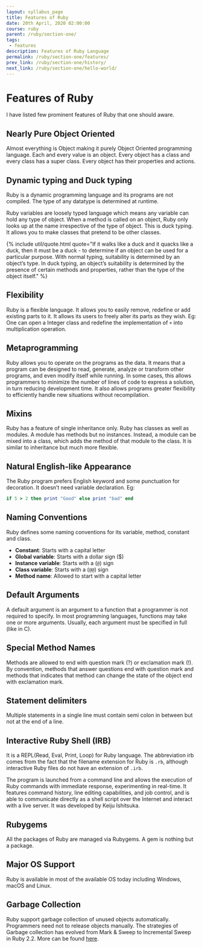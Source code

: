 ```yaml
---
layout: syllabus_page
title: Features of Ruby
date: 20th April, 2020 02:00:00
course: ruby
parent: /ruby/section-one/
tags:
 - features
description: Features of Ruby Language
permalink: /ruby/section-one/features/
prev_link: /ruby/section-one/history/
next_link: /ruby/section-one/hello-world/
---
```


# Features of Ruby

I have listed few prominent features of Ruby that one should aware.

## Nearly Pure Object Oriented

Almost everything is Object making it purely Object Oriented programming language. Each and every value is an   object. Every object has a class and every class has a super class. Every object has their properties and actions.

## Dynamic typing and Duck typing

Ruby is a dynamic programming language and its programs are not compiled. The type of any datatype is determined at
runtime.

Ruby variables are loosely typed language which means any variable can hold any type of object. When a method is
called on an object, Ruby only looks up at the name irrespective of the type of object. This is duck typing. It
allows you to make classes that pretend to be other classes.

{% include util/quote.html
    quote="If it walks like a duck and it quacks like a duck, then it must be a duck - to determine if an object can be used for a particular purpose. With normal typing, suitability is determined by an object’s type. In duck typing, an object’s suitability is determined by the presence of certain methods and properties, rather than the type of the object itself."
%}

## Flexibility

Ruby is a flexible language. It allows you to easily remove, redefine or add existing parts to it. It allows its
users to freely alter its parts as they wish. Eg: One can open a Integer class and redefine the implementation of `+`
into multiplication operation.

## Metaprogramming

Ruby allows you to operate on the programs as the data. It means that a program can be designed to read, generate,
analyze or transform other programs, and even modify itself while running. In some cases, this allows programmers to
minimize the number of lines of code to express a solution, in turn reducing development time. It also allows
programs greater flexibility to efficiently handle new situations without recompilation.

## Mixins

Ruby has a feature of single inheritance only. Ruby has classes as well as modules. A module has methods but no
instances. Instead, a module can be mixed into a class, which adds the method of that module to the class. It is
similar to inheritance but much more flexible.

## Natural English-like Appearance

The Ruby program prefers English keyword and some punctuation for decoration. It doesn’t need variable declaration. Eg:
```ruby
if 5 > 2 then print "Good" else print "bad" end
```

## Naming Conventions

Ruby defines some naming conventions for its variable, method, constant and class.

- __Constant__: Starts with a capital letter
- __Global variable__: Starts with a dollar sign ($)
- __Instance variable__: Starts with a (`@`) sign
- __Class variable__: Starts with a (`@@`) sign
- __Method name__: Allowed to start with a capital letter

## Default Arguments

A default argument is an argument to a function that a programmer is not required to specify. In most programming
languages, functions may take one or more arguments. Usually, each argument must be specified in full (like in C).

## Special Method Names

Methods are allowed to end with question mark (?) or exclamation mark (!). By convention, methods that answer
questions end with question mark and methods that indicates that method can change the state of the object end with
exclamation mark.

## Statement delimiters

Multiple statements in a single line must contain semi colon in between but not at the end of a line.

## Interactive Ruby Shell (IRB)

It is a REPL(Read, Eval, Print, Loop) for Ruby language. The abbreviation irb comes from the fact that the filename
extension for Ruby is `.rb`, although interactive Ruby files do not have an extension of `.irb`.

The program is launched from a command line and allows the execution of Ruby commands with immediate response,
experimenting in real-time. It features command history, line editing capabilities, and job control, and is able to
communicate directly as a shell script over the Internet and interact with a live server. It was developed by Keiju
Ishitsuka.

## Rubygems

All the packages of Ruby are managed via Rubygems. A gem is nothing but a package.

## Major OS Support

Ruby is available in most of the available OS today including Windows, macOS and Linux.

## Garbage Collection

Ruby support garbage collection of unused objects automatically. Programmers need not to release objects manually.
The strategies of Garbage collection has evolved from Mark & Sweep to Incremental Sweep in Ruby 2.2. More can be
found [here](https://blog.heroku.com/incremental-gc).
